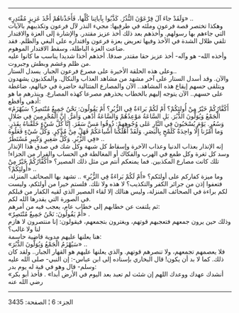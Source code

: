 ------------------------------------------------------------------------

«وَلَقَدْ جاءَ آلَ فِرْعَوْنَ النُّذُرُ. كَذَّبُوا بِآياتِنا كُلِّها، فَأَخَذْناهُمْ أَخْذَ عَزِيزٍ مُقْتَدِرٍ»
..  
وهكذا تختصر قصة فرعون وملئه في طرفيها: مجيء النذر لآل فرعون وتكذيبهم
بالآيات التي جاءهم بها رسولهم. وأخذهم بعد ذلك أخذ عزيز مقتدر. والإشارة
إلى العزة والاقتدار تلقي ظلال الشدة في الأخذ وفيها تعريض بعزة فرعون
واقتداره على البغي والظلم. فقد ضاعت العزة الباطلة، وسقط الاقتدار
الموهوم.  
وأخذه الله- هو وآله- أخذ عزيز حقا مقتدر صدقا. أخذهم أخذا شديدا يناسب ما
كانوا عليه من ظلم وغشم وبطش وجبروت.  
وعلى هذه الحلقة الأخيرة على مصرع فرعون الجبار. يسدل الستار..  
والآن. وقد أسدل الستار على آخر مشهد من مشاهد العذاب والنكال. والمكذبون
يشهدون ويتلقى حسهم إيقاع هذه المشاهد.. الآن والمصارع المتتالية حاضرة في
خيالهم، ضاغطة على حسهم.. الآن يتوجه إليهم بالخطاب يحذرهم مصرعا كهذه
المصارع. وينذرهم ما هو أدهى وأفظع:  
«أَكُفَّارُكُمْ خَيْرٌ مِنْ أُولئِكُمْ؟ أَمْ لَكُمْ بَراءَةٌ فِي الزُّبُرِ؟ أَمْ يَقُولُونَ: نَحْنُ جَمِيعٌ
مُنْتَصِرٌ؟ سَيُهْزَمُ الْجَمْعُ وَيُوَلُّونَ الدُّبُرَ. بَلِ السَّاعَةُ مَوْعِدُهُمْ وَالسَّاعَةُ أَدْهى وَأَمَرُّ. إِنَّ
الْمُجْرِمِينَ فِي ضَلالٍ وَسُعُرٍ. يَوْمَ يُسْحَبُونَ فِي النَّارِ عَلى وُجُوهِهِمْ: ذُوقُوا مَسَّ سَقَرَ. إِنَّا
كُلَّ شَيْءٍ خَلَقْناهُ بِقَدَرٍ. وَما أَمْرُنا إِلَّا واحِدَةٌ كَلَمْحٍ بِالْبَصَرِ. وَلَقَدْ أَهْلَكْنا أَشْياعَكُمْ
فَهَلْ مِنْ مُدَّكِرٍ. وَكُلُّ شَيْءٍ فَعَلُوهُ فِي الزُّبُرِ. وَكُلُّ صَغِيرٍ وَكَبِيرٍ مُسْتَطَرٌ» ..  
إنه الإنذار بعذاب الدنيا وعذاب الآخرة وإسقاط كل شبهة وكل شك في صدق هذا
الإنذار وسد كل ثغرة وكل طمع في الهرب والفكاك أو المغالطة في الحساب
والفرار من الجزاء! تلك كانت مصارع المكذبين. فما يمنعكم أنتم من مثل ذلك
المصير؟ «أَكُفَّارُكُمْ خَيْرٌ مِنْ أُولئِكُمْ؟» ..  
وما ميزة كفاركم على أولئكم؟ «أَمْ لَكُمْ بَراءَةٌ فِي الزُّبُرِ» .. تشهد بها الصحائف
المنزلة، فتعفوا إذن من جرائر الكفر والتكذيب؟ لا هذه ولا تلك. فلستم خيرا
من أولئكم، وليست لكم براءة في الصحائف المنزلة، وليس هنالك إلا لقاء
المصير الذي لقيه الكفار من قبلكم في الصورة التي يقدرها الله لكم.  
ثم يلتفت عن خطابهم إلى خطاب عام، يعجب فيه من أمرهم:  
«أَمْ يَقُولُونَ: نَحْنُ جَمِيعٌ مُنْتَصِرٌ» .  
وذلك حين يرون جمعهم فتعجبهم قوتهم، ويغترون بتجمعهم، فيقولون: إنا منتصرون
لا هازم لنا ولا غالب؟  
هنا يعلنها عليهم مدوية قاضية حاسمة:  
«سَيُهْزَمُ الْجَمْعُ وَيُوَلُّونَ الدُّبُرَ» ..  
فلا يعصمهم تجمعهم، ولا تنصرهم قوتهم. والذي يعلنها عليهم هو القهار
الجبار.. ولقد كان ذلك. كما لا بد أن يكون! قال البخاري بإسناده إلى ابن
عباس-: إن النبي- صلى الله عليه وسلم- قال وهو في قبة له يوم بدر:  
«أنشدك عهدك ووعدك اللهم إن شئت لم تعبد بعد اليوم في الأرض أبدا» . فأخذ
أبو بكر رضي الله عنه

------------------------------------------------------------------------

الجزء: 6 ¦ الصفحة: 3435
